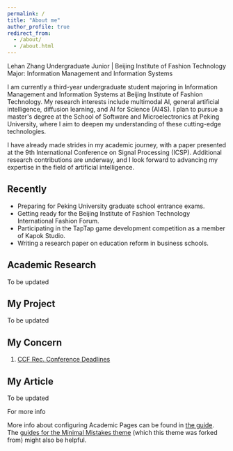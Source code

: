 ```yaml
---
permalink: /
title: "About me"
author_profile: true
redirect_from: 
  - /about/
  - /about.html
---
```


Lehan Zhang
Undergraduate Junior | Beijing Institute of Fashion Technology
Major: Information Management and Information Systems

I am currently a third-year undergraduate student majoring in Information Management and Information Systems at Beijing Institute of Fashion Technology. My research interests include multimodal AI, general artificial intelligence, diffusion learning, and AI for Science (AI4S). I plan to pursue a master's degree at the School of Software and Microelectronics at Peking University, where I aim to deepen my understanding of these cutting-edge technologies.

I have already made strides in my academic journey, with a paper presented at the 9th International Conference on Signal Processing (ICSP). Additional research contributions are underway, and I look forward to advancing my expertise in the field of artificial intelligence.

## Recently
+ Preparing for Peking University graduate school entrance exams.
+ Getting ready for the Beijing Institute of Fashion Technology International Fashion Forum.
+ Participating in the TapTap game development competition as a member of Kapok Studio.
+ Writing a research paper on education reform in business schools.


## Academic Research

To be updated

## My Project

To be updated

## My Concern

1. [CCF Rec. Conference Deadlines](https://ccfddl.github.io/)

## My Article

To be updated

For more info

More info about configuring Academic Pages can be found in [the guide](https://academicpages.github.io/markdown/). The [guides for the Minimal Mistakes theme](https://mmistakes.github.io/minimal-mistakes/docs/configuration/) (which this theme was forked from) might also be helpful.
